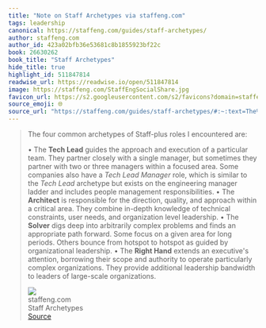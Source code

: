 ```yaml
---
title: "Note on Staff Archetypes via staffeng.com"
tags: leadership
canonical: https://staffeng.com/guides/staff-archetypes/
author: staffeng.com
author_id: 423a02bfb36e53681c8b1855923bf22c
book: 26630262
book_title: "Staff Archetypes"
hide_title: true
highlight_id: 511847814
readwise_url: https://readwise.io/open/511847814
image: https://staffeng.com/StaffEngSocialShare.jpg
favicon_url: https://s2.googleusercontent.com/s2/favicons?domain=staffeng.com
source_emoji: 🌐
source_url: "https://staffeng.com/guides/staff-archetypes/#:~:text=The%20four%20common,of%20large-scale%20organizations."
---
```


> The four common archetypes of Staff-plus roles I encountered are:
> 
> •   The **Tech Lead** guides the approach and execution of a particular team. They partner closely with a single manager, but sometimes they partner with two or three managers within a focused area. Some companies also have a *Tech Lead Manager* role, which is similar to the *Tech Lead* archetype but exists on the engineering manager ladder and includes people management responsibilities.
> •   The **Architect** is responsible for the direction, quality, and approach within a critical area. They combine in-depth knowledge of technical constraints, user needs, and organization level leadership.
> •   The **Solver** digs deep into arbitrarily complex problems and finds an appropriate path forward. Some focus on a given area for long periods. Others bounce from hotspot to hotspot as guided by organizational leadership.
> •   The **Right Hand** extends an executive's attention, borrowing their scope and authority to operate particularly complex organizations. They provide additional leadership bandwidth to leaders of large-scale organizations.
> <div class="quoteback-footer"><div class="quoteback-avatar"><img class="mini-favicon" src="https://s2.googleusercontent.com/s2/favicons?domain=staffeng.com"></div><div class="quoteback-metadata"><div class="metadata-inner"><span style="display:none">FROM:</span><div aria-label="staffeng.com" class="quoteback-author"> staffeng.com</div><div aria-label="Staff Archetypes" class="quoteback-title"> Staff Archetypes</div></div></div><div class="quoteback-backlink"><a target="_blank" aria-label="go to the full text of this quotation" rel="noopener" href="https://staffeng.com/guides/staff-archetypes/#:~:text=The%20four%20common,of%20large-scale%20organizations." class="quoteback-arrow"> Source</a></div></div>